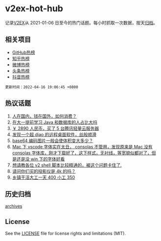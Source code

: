 # v2ex-hot-hub

 记录[V2EX](https://www.v2ex.com/)从 2021-01-06 日至今的热门话题。每小时抓取一次数据，按天[归档](archives)。
 
 ## 相关项目

- [GitHub热榜](https://github.com/lonnyzhang423/github-hot-hub)
- [知乎热榜](https://github.com/lonnyzhang423/zhihu-hot-hub)
- [微博热榜](https://github.com/lonnyzhang423/weibo-hot-hub)
- [头条热榜](https://github.com/lonnyzhang423/toutiao-hot-hub)
- [抖音热榜](https://github.com/lonnyzhang423/douyin-hot-hub)


 `更新时间：2022-04-16 19:06:45 +0800`

## 热议话题

1. [人在国内，钱在国外，如何消费？](https://www.v2ex.com/t/847307)
1. [在大一提前学习 Java 和数据库的人占比大吗](https://www.v2ex.com/t/847251)
1. [￥ 2890 人民币，买了 5 台腾讯轻量云服务器](https://www.v2ex.com/t/847223)
1. [发现一个超 diao 的远程桌面软件，丝般顺滑](https://www.v2ex.com/t/847280)
1. [base64 编码图片一般会使体积变大多少？](https://www.v2ex.com/t/847238)
1. [Mac 下 vscode 字体实在太丑， consolas 不管用，发现原来是 Mac 没有 consolas 字体库，刚才下载好了，这下样式，无衬线，等宽貌似都对了，但是还是没 win 下的字体好看](https://www.v2ex.com/t/847259)
1. [想请教各位 v2 shell 脚本比较精通的，被这个问题卡住了.](https://www.v2ex.com/t/847275)
1. [请问你们买的投影仪是 4k 的吗？](https://www.v2ex.com/t/847303)
1. [乡镇干活大工一天 400 小工 350](https://www.v2ex.com/t/847244)

## 历史归档

[archives](archives)

## License

See the [LICENSE](LICENSE) file for license rights and limitations (MIT).
